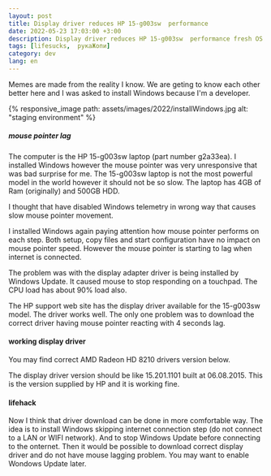 ```yaml
---
layout: post
title: Display driver reduces HP 15-g003sw  performance
date: 2022-05-23 17:03:00 +3:00
description: Display driver reduces HP 15-g003sw  performance fresh OS setup when Windows update downloads drivers mouse pointer starts to lag
tags: [lifesucks,  рукаЖопи]
category: dev
lang: en
---
```


Memes are made from the reality I know.
We are geting to know each other better here and I was asked to install Windows because I'm a developer.

{% responsive_image path: assets/images/2022/installWindows.jpg alt: "staging environment" %}

##### mouse pointer lag
The computer is the HP 15-g003sw laptop (part number g2a33ea).
I installed Windows however the mouse pointer was very unresponsive that was bad surprise for me.
The 15-g003sw  laptop is not the most powerful model in the world however it should not be so slow.
The laptop has 4GB of Ram (originally) and 500GB HDD.

I thought that have disabled Windows telemetry in wrong way that causes slow mouse pointer movement.

I installed Windows again paying attention how mouse pointer performs on each step.
Both setup, copy files and start configuration have no impact on mouse pointer speed.
However the mouse pointer is starting to lag when internet is connected.

The problem was with the display adapter driver is being installed by Windows Update.
It caused mouse to stop responding on a touchpad.
The CPU load has about 90% load  also.

The HP support web site has the display driver available for the 15-g003sw model.  The driver works well. 
The only one problem was to download the correct  driver having mouse pointer reacting with 4 seconds lag.

#### working display driver 
You may find correct  AMD Radeon HD 8210  drivers version below.

The display driver version should be like 15.201.1101 built at 06.08.2015. This is the version supplied by HP and it is working fine.

#### lifehack
Now I think that driver download can be done in more comfortable way.
The idea is to install Windows skipping internet connection step (do not connect to a LAN or WIFI network).
And to stop Windows Update before connecting to the onternet. 
Then it would be possible to download correct display driver and do not have mouse lagging problem. 
You may want to enable Wondows Update later.
